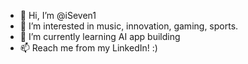 - 👋 Hi, I’m @iSeven1
- 👀 I’m interested in music, innovation, gaming, sports.
- 🌱 I’m currently learning AI app building
- 📫 Reach me from my LinkedIn!
 :)
